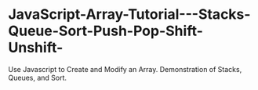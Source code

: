JavaScript-Array-Tutorial---Stacks-Queue-Sort-Push-Pop-Shift-Unshift-
=====================================================================

Use Javascript to Create and Modify an Array.  Demonstration of Stacks, Queues, and Sort.
